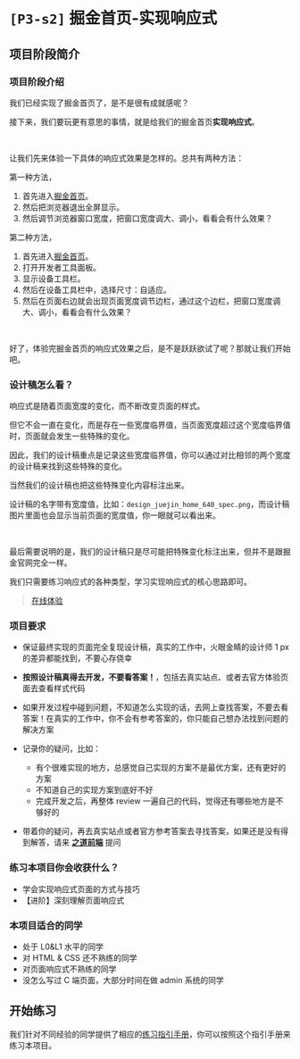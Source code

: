 # `[P3-s2]` 掘金首页-实现响应式

## 项目阶段简介

### 项目阶段介绍

我们已经实现了掘金首页了，是不是很有成就感呢？

接下来，我们要玩更有意思的事情，就是给我们的掘金首页**实现响应式**。

<br>

让我们先来体验一下具体的响应式效果是怎样的。总共有两种方法：

第一种方法，

1. 首先进入[掘金首页](https://juejin.cn/)。
2. 然后把浏览器退出全屏显示。
3. 然后调节浏览器窗口宽度，把窗口宽度调大、调小，看看会有什么效果？

第二种方法，

1. 首先进入[掘金首页](https://juejin.cn/)。
2. 打开开发者工具面板。
3. 显示设备工具栏。
4. 然后在设备工具栏中，选择尺寸：自适应。
5. 然后在页面右边就会出现页面宽度调节边栏，通过这个边栏，把窗口宽度调大、调小，看看会有什么效果？

<br>

好了，体验完掘金首页的响应式效果之后，是不是跃跃欲试了呢？那就让我们开始吧。



### 设计稿怎么看？

响应式是随着页面宽度的变化，而不断改变页面的样式。

但它不会一直在变化，而是存在一些宽度临界值，当页面宽度超过这个宽度临界值时，页面就会发生一些特殊的变化。

因此，我们的设计稿重点是记录这些宽度临界值，你可以通过对比相邻的两个宽度的设计稿来找到这些特殊的变化。

当然我们的设计稿也把这些特殊变化内容标注出来。

设计稿的名字带有宽度值，比如：`design_juejin_home_640_spec.png`，而设计稿图片里面也会显示当前页面的宽度值，你一眼就可以看出来。

<br>

最后需要说明的是，我们的设计稿只是尽可能把特殊变化标注出来，但并不是跟掘金官网完全一样。

我们只需要练习响应式的各种类型，学习实现响应式的核心思路即可。

> [在线体验](https://zhidaofe.github.io/P3-juejin-home-page/s2/index.html)



### 项目要求

- 保证最终实现的页面完全复现设计稿，真实的工作中，火眼金睛的设计师 1 px 的差异都能找到，不要心存侥幸
- **按照设计稿真得去开发，不要看答案！**，包括去真实站点、或者去官方体验页面去查看样式代码
- 如果开发过程中碰到问题，不知道怎么实现的话，去网上查找答案，不要去看答案！在真实的工作中，你不会有参考答案的，你只能自己想办法找到问题的解决方案
- 记录你的疑问，比如：
  - 有个很难实现的地方，总感觉自己实现的方案不是最优方案，还有更好的方案
  - 不知道自己的实现方案到底好不好
  - 完成开发之后，再整体 review 一遍自己的代码，觉得还有哪些地方是不够好的

- 带着你的疑问，再去真实站点或者官方参考答案去寻找答案，如果还是没有得到解答，请来 [**之道前端**](https://kcnrozgf41zs.feishu.cn/wiki/PBj0w5rjUiEWVgktZE0caKOunNc) 提问



### 练习本项目你会收获什么？

- 学会实现响应式页面的方式与技巧
- 【进阶】深刻理解页面响应式



### 本项目适合的同学

- 处于 L0&L1 水平的同学
- 对 HTML & CSS 还不熟练的同学
- 对页面响应式不熟练的同学
- 没怎么写过 C 端页面，大部分时间在做 admin 系统的同学



## 开始练习

我们针对不同经验的同学提供了相应的[练习指引手册](https://kcnrozgf41zs.feishu.cn/wiki/An7GwvUQrirdvdkJdQ9c4q3Rndd)，你可以按照这个指引手册来练习本项目。


